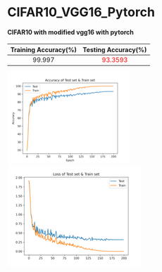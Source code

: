 # CIFAR10_VGG16_Pytorch


#### CIFAR10 with modified vgg16 with pytorch


|Training Accuracy(%)|Testing Accuracy(%)|
|:---:|:---:|
|99.997|<span style="color:red">93.3593</span>|


![acc](./image/acc.png)
![loss](./image/loss.png)

